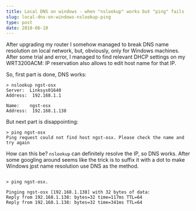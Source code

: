 ```yaml
---
title: Local DNS on windows - when "nslookup" works but "ping" fails
slug: local-dns-on-windows-nslookup-ping
type: post
date: 2018-06-10
---
```


After upgrading my router I somehow managed to break DNS name resolution on local network, but, obviously, only for Windows machines. After some trial and error, I managed to find relevant DHCP settings on my WRT3200ACM: IP reservation also allows to edit host name for that IP.

So, first part is done, DNS works:

```text
> nslookup ngst-osx
Server:  Linksys01640
Address:  192.168.1.1

Name:    ngst-osx
Address:  192.168.1.138
```

But next part is disappointing:

```text
> ping ngst-osx
Ping request could not find host ngst-osx. Please check the name and try again
```

How can this be? `nslookup` can definitely resolve the IP, so DNS works. After some googling around seems like the trick is to suffix it with a dot to make Windows jpst name resolution use DNS as the method.


```text

> ping ngst-osx.

Pinging ngst-osx [192.168.1.138] with 32 bytes of data:
Reply from 192.168.1.138: bytes=32 time=117ms TTL=64
Reply from 192.168.1.138: bytes=32 time=341ms TTL=64
```
